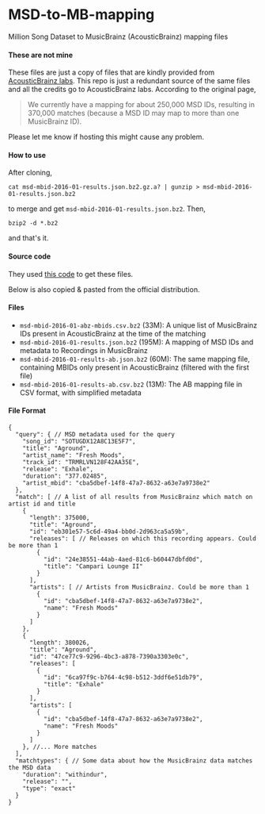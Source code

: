 # MSD-to-MB-mapping
Million Song Dataset to MusicBrainz (AcousticBrainz) mapping files

#### These are not mine
These files are just a copy of files that are kindly provided from [AcousticBrainz labs](http://labs.acousticbrainz.org/million-song-dataset-mapping/). This repo is just a redundant source of the same files and all the credits go to AcousticBrainz labs. 
According to the original page,
> We currently have a mapping for about 250,000 MSD IDs, resulting in 370,000 matches (because a MSD ID may map to more than one MusicBrainz ID).

Please let me know if hosting this might cause any problem. 

#### How to use
After cloning,
```
cat msd-mbid-2016-01-results.json.bz2.gz.a? | gunzip > msd-mbid-2016-01-results.json.bz2 
```

to merge and get `msd-mbid-2016-01-results.json.bz2`. Then,
```
bzip2 -d *.bz2 
```

and that's it.

#### Source code
They used [this code](https://github.com/MTG/acousticbrainz-labs/tree/master/msdtombid) to get these files. 

Below is also copied & pasted from the official distribution.

#### Files

* `msd-mbid-2016-01-abz-mbids.csv.bz2` (33M): A unique list of MusicBrainz IDs present in AcousticBrainz at the time of the matching
* `msd-mbid-2016-01-results.json.bz2` (195M): A mapping of MSD IDs and metadata to Recordings in MusicBrainz
* `msd-mbid-2016-01-results-ab.json.bz2` (60M): The same mapping file, containing MBIDs only present in AcousticBrainz (filtered with the first file)
* `msd-mbid-2016-01-results-ab.csv.bz2` (13M): The AB mapping file in CSV format, with simplified metadata

#### File Format

```
{
  "query": { // MSD metadata used for the query
    "song_id": "SOTUGDX12A8C13E5F7",
    "title": "Aground",
    "artist_name": "Fresh Moods",
    "track_id": "TRMRLVN128F42AA35E",
    "release": "Exhale",
    "duration": "377.02485",
    "artist_mbid": "cba5dbef-14f8-47a7-8632-a63e7a9738e2"
  },
  "match": [ // A list of all results from MusicBrainz which match on artist id and title
    {
      "length": 375000,
      "title": "Aground",
      "id": "eb301e57-5c6d-49a4-bb0d-2d963ca5a59b",
      "releases": [ // Releases on which this recording appears. Could be more than 1
        {
          "id": "24e38551-44ab-4aed-81c6-b60447dbfd0d",
          "title": "Campari Lounge II"
        }
      ],
      "artists": [ // Artists from MusicBrainz. Could be more than 1
        {
          "id": "cba5dbef-14f8-47a7-8632-a63e7a9738e2",
          "name": "Fresh Moods"
        }
      ]
    },
    {
      "length": 380026,
      "title": "Aground",
      "id": "47ce77c9-9296-4bc3-a878-7390a3303e0c",
      "releases": [
        {
          "id": "6ca97f9c-b764-4c98-b512-3ddf6e51db79",
          "title": "Exhale"
        }
      ],
      "artists": [
        {
          "id": "cba5dbef-14f8-47a7-8632-a63e7a9738e2",
          "name": "Fresh Moods"
        }
      ]
    }, //... More matches
  ],
  "matchtypes": { // Some data about how the MusicBrainz data matches the MSD data
    "duration": "withindur",
    "release": "",
    "type": "exact"
  }
}
```
